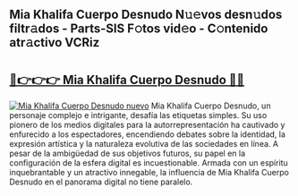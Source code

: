 ## Mia Khalifa Cuerpo Desnudo N𝚞𝚎vos desn𝚞dos filtr𝚊dos - Parts-SlS F𝚘tos vid𝚎o - C𝚘ntenido atr𝚊ctivo VCRiz

# <h2><a href="http://mb7zwae.tromn.icu/?c=Mia+Khalifa+Cuerpo+Desnudo">🔗👉👉👉 Mia Khalifa Cuerpo Desnudo 🔗🔗</a></h2>

[![Mia Khalifa Cuerpo Desnudo nuevo](https://i.imgur.com/pEAQMta.gif)](http://mb7zwae.tromn.icu/?c=Mia+Khalifa+Cuerpo+Desnudo)
Mia Khalifa Cuerpo Desnudo, un personaje complejo e intrigante, desafía las etiquetas simples. Su uso pionero de los medios digitales para la autorrepresentación ha cautivado y enfurecido a los espectadores, encendiendo debates sobre la identidad, la expresión artística y la naturaleza evolutiva de las sociedades en línea. A pesar de la ambigüedad de sus objetivos futuros, su papel en la configuración de la esfera digital es incuestionable. Armada con un espíritu inquebrantable y un atractivo innegable, la influencia de Mia Khalifa Cuerpo Desnudo en el panorama digital no tiene paralelo.

